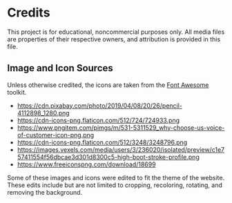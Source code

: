 # Credits

This project is for educational, noncommercial purposes only.
All media files are properties of their respective owners, and attribution is provided in this file.

## Image and Icon Sources

Unless otherwise credited, the icons are taken from the [Font Awesome](https://fontawesome.com/) toolkit.

-   https://cdn.pixabay.com/photo/2019/04/08/20/26/pencil-4112898_1280.png
-   https://cdn-icons-png.flaticon.com/512/724/724933.png
-   https://www.pngitem.com/pimgs/m/531-5311529_why-choose-us-voice-of-customer-icon-png.png
-   https://cdn-icons-png.flaticon.com/512/3248/3248796.png
-   https://images.vexels.com/media/users/3/236020/isolated/preview/c1e757411554f56dbcae3d301d8300c5-high-boot-stroke-profile.png
-   https://www.freeiconspng.com/download/18699

Some of these images and icons were edited to fit the theme of the website.
These edits include but are not limited to cropping, recoloring, rotating, and removing the background.
